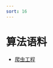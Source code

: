 ```yaml
---
sort: 16
---
```


# 算法语料

* [爬虫工程](https://kg-nlp.github.io/Algorithm-Project-Manual/算法语料/爬虫工程)

  

